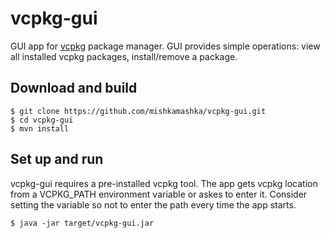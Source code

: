 # vcpkg-gui
GUI app for [vcpkg](https://github.com/microsoft/vcpkg) package manager. GUI provides simple operations: view all installed vcpkg packages, install/remove a package.

## Download and build

```
$ git clone https://github.com/mishkamashka/vcpkg-gui.git
$ cd vcpkg-gui
$ mvn install
```

## Set up and run
vcpkg-gui requires a pre-installed vcpkg tool. The app gets vcpkg location from a VCPKG_PATH environment variable or askes to enter it. Consider setting the variable so not to enter the path every time the app starts.

```
$ java -jar target/vcpkg-gui.jar
```
